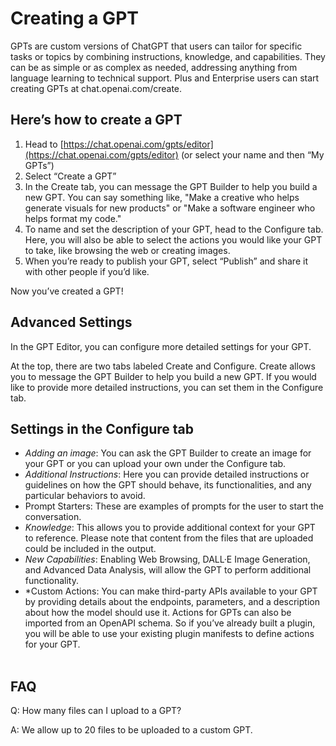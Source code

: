 # Creating a GPT

GPTs are custom versions of ChatGPT that users can tailor for specific tasks or topics by combining instructions, knowledge, and capabilities. They can be as simple or as complex as needed, addressing anything from language learning to technical support. Plus and Enterprise users can start creating GPTs at chat.openai.com/create.

## Here’s how to create a GPT

1. Head to [https://chat.openai.com/gpts/editor](https://chat.openai.com/gpts/editor) (or select your name and then “My GPTs”)
2. Select “Create a GPT”
3. In the Create tab, you can message the GPT Builder to help you build a new GPT. You can say something like, "Make a creative who helps generate visuals for new products" or "Make a software engineer who helps format my code."
4. To name and set the description of your GPT, head to the Configure tab. Here, you will also be able to select the actions you would like your GPT to take, like browsing the web or creating images.
5. When you’re ready to publish your GPT, select “Publish” and share it with other people if you’d like.

Now you’ve created a GPT!

## Advanced Settings

In the GPT Editor, you can configure more detailed settings for your GPT.

At the top, there are two tabs labeled Create and Configure. Create allows you to message the GPT Builder to help you build a new GPT. If you would like to provide more detailed instructions, you can set them in the Configure tab.

## Settings in the Configure tab

- *Adding an image*: You can ask the GPT Builder to create an image for your GPT or you can upload your own under the Configure tab.
- *Additional Instructions*: Here you can provide detailed instructions or guidelines on how the GPT should behave, its functionalities, and any particular behaviors to avoid.
- Prompt Starters: These are examples of prompts for the user to start the conversation.
- *Knowledge*: This allows you to provide additional context for your GPT to reference. Please note that content from the files that are uploaded could be included in the output.
- *New Capabilities*: Enabling Web Browsing, DALL·E Image Generation, and Advanced Data Analysis, will allow the GPT to perform additional functionality.
- *Custom Actions: You can make third-party APIs available to your GPT by providing details about the endpoints, parameters, and a description about how the model should use it. Actions for GPTs can also be imported from an OpenAPI schema. So if you’ve already built a plugin, you will be able to use your existing plugin manifests to define actions for your GPT.  
  ​

## FAQ

Q: How many files can I upload to a GPT?

A: We allow up to 20 files to be uploaded to a custom GPT.
